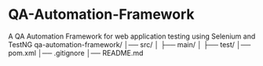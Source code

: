 # QA-Automation-Framework
A QA Automation Framework for web application testing using Selenium and TestNG
qa-automation-framework/
│── src/
│   ├── main/
│   ├── test/
│── pom.xml
│── .gitignore
│── README.md
